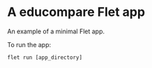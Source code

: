# A educompare Flet app

An example of a minimal Flet app.

To run the app:

```
flet run [app_directory]
```